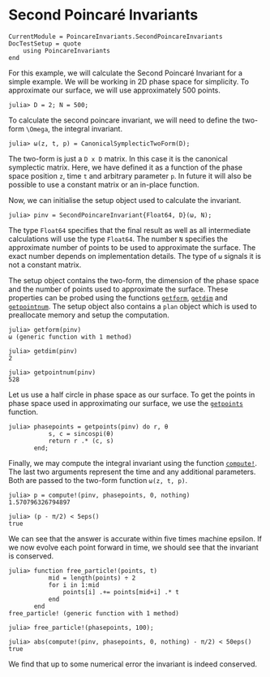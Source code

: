 # Second Poincaré Invariants

```@meta
CurrentModule = PoincareInvariants.SecondPoincareInvariants
DocTestSetup = quote
    using PoincareInvariants
end
```

For this example, we will calculate the Second Poincaré Invariant for a simple example. We will be working in 2D phase space
for simplicity. To approximate our surface, we will use approximately 500 points.

```jldoctest usage
julia> D = 2; N = 500;
```

To calculate the second poincare invariant, we will need to define the two-form ``\Omega``, the integral invariant.

```jldoctest usage
julia> ω(z, t, p) = CanonicalSymplecticTwoForm(D);
```

The two-form is just a `D x D` matrix. In this case it is the canonical symplectic matrix.
Here, we have defined it as a function of the phase space position `z`, time `t` and arbitrary parameter `p`.
In future it will also be possible to use a constant matrix or an in-place function.

Now, we can initialise the setup object used to calculate the invariant.

```jldoctest usage
julia> pinv = SecondPoincareInvariant{Float64, D}(ω, N);
```

The type `Float64` specifies that the final result as well as all intermediate calculations will use the type `Float64`.
The number `N` specifies the approximate number of points to be used to approximate the surface.
The exact number depends on implementation details. The type of `ω` signals it is not a constant matrix.

The setup object contains the two-form, the dimension of the phase space and the number of points used to approximate the surface.
These properties can be probed using the functions [`getform`](@ref), [`getdim`](@ref) and [`getpointnum`](@ref).
The setup object also contains a `plan` object which is used to preallocate memory and setup the computation.

```jldoctest usage
julia> getform(pinv)
ω (generic function with 1 method)

julia> getdim(pinv)
2

julia> getpointnum(pinv)
528
```

Let us use a half circle in phase space as our surface.
To get the points in phase space used in approximating our surface, we use the [`getpoints`](@ref) function.

```jldoctest usage
julia> phasepoints = getpoints(pinv) do r, θ
           s, c = sincospi(θ)
           return r .* (c, s)
       end;
```

Finally, we may compute the integral invariant using the function [`compute!`](@ref).
The last two arguments represent the time and any additional parameters. Both are passed to the two-form function `ω(z, t, p)`.

```jldoctest usage
julia> p = compute!(pinv, phasepoints, 0, nothing)
1.570796326794897

julia> (p - π/2) < 5eps()
true
```

We can see that the answer is accurate within five times machine epsilon.
If we now evolve each point forward in time, we should see that the invariant is conserved.

```jldoctest usage
julia> function free_particle!(points, t)
           mid = length(points) ÷ 2
           for i in 1:mid
               points[i] .+= points[mid+i] .* t
           end
       end
free_particle! (generic function with 1 method)

julia> free_particle!(phasepoints, 100);

julia> abs(compute!(pinv, phasepoints, 0, nothing) - π/2) < 50eps()
true
```

We find that up to some numerical error the invariant is indeed conserved.

